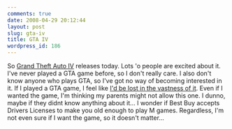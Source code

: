```yaml
---
comments: true
date: 2008-04-29 20:12:44
layout: post
slug: gta-iv
title: GTA IV
wordpress_id: 186
---
```


So [Grand Theft Auto IV](http://en.wikipedia.org/wiki/Grand_Theft_Auto_IV) releases today. Lots 'o people are excited about it. I've never played a GTA game before, so I don't really care. I also don't know anyone who plays GTA, so I've got no way of becoming interested in it. If I played a GTA game, I feel like [I'd be lost in the vastness of it](http://www.penny-arcade.com/comic/2008/4/28/). Even if I wanted the game, I'm thinking my parents might not allow this one. I dunno, maybe if they didnt know anything about it... I wonder if Best Buy accepts Drivers Licenses to make you old enough to play M games. Regardless, I'm not even sure if I want the game, so it doesn't matter...
